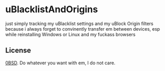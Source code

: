 # uBlacklistAndOrigins

just simply tracking my uBlacklist settings and my uBlock Origin filters because i always forget to convinently transfer em between devices, esp while reinstalling Windows or Linux and my fuckass browsers

## License

[0BSD](LICENSE). Do whatever you want with em, I do not care.